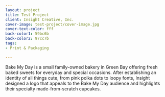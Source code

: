 ```yaml
---
layout: project
title: Test Project
client: Insight Creative, Inc.
cover-image: test-project/cover-image.jpg
cover-text-color: fff
back-color1: 59bc6b
back-color2: 97cc7b
tags:
- Print & Packaging

---
```

Bake My Day is a small family-owned bakery in Green Bay offering fresh baked sweets for everyday and special occasions. After establishing an identity of all things cute, from pink polka dots to loopy fonts, Insight designed a logo that appeals to the Bake My Day audience and highlights their specialty made-from-scratch cupcakes.
